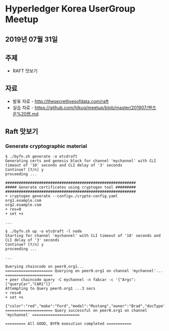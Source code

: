 # Hyperledger Korea UserGroup Meetup 
## 2019년 07월 31일

## 주제
* RAFT 맛보기

## 자료
* 발표 자료 - http://thesecretlivesofdata.com/raft
* 실습 자료 - https://github.com/hlkug/meetup/blob/master/201907/핸즈온%20랩.md

## Raft 맛보기
### Generate cryptographic material
```shell
$ ./byfn.sh generate -o etcdraft
Generating certs and genesis block for channel 'mychannel' with CLI timeout of '10' seconds and CLI delay of '3' seconds
Continue? [Y/n] y
proceeding ...

##########################################################
##### Generate certificates using cryptogen tool #########
##########################################################
+ cryptogen generate --config=./crypto-config.yaml
org1.example.com
org2.example.com
+ res=0
+ set +x

...
```

```shell
$ ./byfn.sh up -o etcdraft -l node
Starting for channel 'mychannel' with CLI timeout of '10' seconds and CLI delay of '3' seconds
Continue? [Y/n] y
proceeding ...

...

Querying chaincode on peer0.org1...
===================== Querying on peer0.org1 on channel 'mychannel'... ===================== 
+ peer chaincode query -C mychannel -n fabcar -c '{"Args":["queryCar","CAR1"]}'
Attempting to Query peer0.org1 ...3 secs
+ res=0
+ set +x

{"color":"red","make":"Ford","model":"Mustang","owner":"Brad","docType":"car"}
===================== Query successful on peer0.org1 on channel 'mychannel' ===================== 

========= All GOOD, BYFN execution completed =========== 
```
